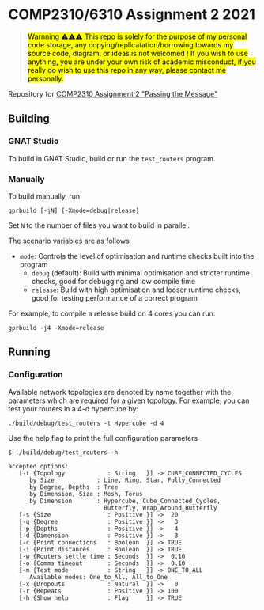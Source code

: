 # COMP2310/6310 Assignment 2 2021

> <mark> Warnning ⚠️⚠️⚠️ </mark> 
> <mark> This repo is solely for the purpose of my personal code storage, any copying/replicatation/borrowing towards my source code, diagram, or ideas is not welcomed ! If you wish to use anything, you are under your own risk of academic misconduct, if you really do wish to use this repo in any way, please contact me personally. </mark>

Repository for [COMP2310 Assignment 2 "Passing the Message"](https://cs.anu.edu.au/courses/comp2310/assessment/assignment2/)

## Building

### GNAT Studio

To build in GNAT Studio, build or run the `test_routers` program.

### Manually

To build manually, run
```
gprbuild [-jN] [-Xmode=debug|release]
```

Set `N` to the number of files you want to build in parallel.

The scenario variables are as follows
- `mode`:
    Controls the level of optimisation and runtime checks built into the program
    - `debug` (default): Build with minimal optimisation and stricter runtime checks, good for debugging and low compile time
    - `release`: Build with high optimisation and looser runtime checks, good for testing performance of a correct program

For example, to compile a release build on 4 cores you can run:
```
gprbuild -j4 -Xmode=release
```

## Running 

### Configuration

Available network topologies are denoted by name together with the parameters which are required for a given topology. For example, you can test your routers in a 4-d hypercube by:

```
./build/debug/test_routers -t Hypercube -d 4
```

Use the help flag to print the full configuration parameters
```
$ ./build/debug/test_routers -h

accepted options:
   [-t {Topology            : String   }] -> CUBE_CONNECTED_CYCLES
      by Size            : Line, Ring, Star, Fully_Connected
      by Degree, Depths  : Tree
      by Dimension, Size : Mesh, Torus
      by Dimension       : Hypercube, Cube_Connected_Cycles,
                           Butterfly, Wrap_Around_Butterfly
   [-s {Size                : Positive }] ->  20
   [-g {Degree              : Positive }] ->   3
   [-p {Depths              : Positive }] ->   4
   [-d {Dimension           : Positive }] ->   3
   [-c {Print connections   : Boolean  }] -> TRUE
   [-i {Print distances     : Boolean  }] -> TRUE
   [-w {Routers settle time : Seconds  }] ->  0.10
   [-o {Comms timeout       : Seconds  }] ->  0.10
   [-m {Test mode           : String   }] -> ONE_TO_ALL
      Available modes: One_to_All, All_to_One
   [-x {Dropouts            : Natural  }] ->   0
   [-r {Repeats             : Positive }] -> 100
   [-h {Show help           : Flag     }] -> TRUE
```
